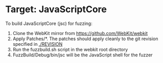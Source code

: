 # Target: JavaScriptCore

To build JavaScriptCore (jsc) for fuzzing:

1. Clone the WebKit mirror from https://github.com/WebKit/webkit
2. Apply Patches/\*. The patches should apply cleanly to the git revision specified in [./REVISION](./REVISION)
3. Run the fuzzbuild.sh script in the webkit root directory
4. FuzzBuild/Debug/bin/jsc will be the JavaScript shell for the fuzzer
